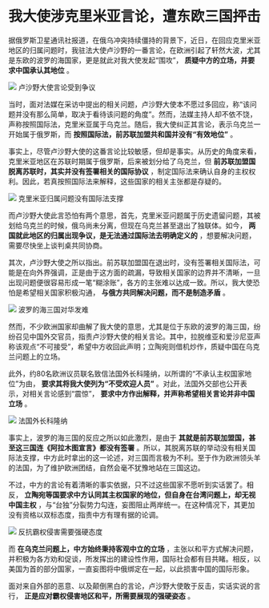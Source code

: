 # 我大使涉克里米亚言论，遭东欧三国抨击

据俄罗斯卫星通讯社报道，在俄乌冲突持续僵持的背景下，近日，在回应克里米亚地区的归属问题时，我驻法大使卢沙野的一番言论，在欧洲引起了轩然大波，尤其是东欧的波罗的海国家，更是就此对我大使发起“围攻”，
**质疑中方的立场，并要求中国承认其地位** 。

![](https://inews.gtimg.com/news_bt/OGGH2o5OW_LaSSKQCz7K3SFTzjlD3UUJ36QOQVb90D1vgAA/1000)
卢沙野大使言论受到争议

当时，面对法媒在采访中提出的相关问题，卢沙野大使本不愿过多回应，称“该问题并没有那么简单，取决于看待该问题的角度”。然而，法媒主持人却不依不饶，声称按照国际法，克里米亚属于乌克兰。随后，我大使纠正其言论，表示乌克兰一开始属于俄罗斯，而
**按照国际法，前苏联加盟共和国并没有“有效地位”** 。

事实上，尽管卢沙野大使的这番言论比较敏感，但却是事实。从历史的角度来看，克里米亚地区在苏联时期属于俄罗斯，后来被划分给了乌克兰，但
**前苏联加盟国脱离苏联时，其实并没有签署相关的国际协议** ，制定国际法来确认自身的主权权利。因此，若真按照国际法来解释，这些国家的相关主张都是存疑的。

![](https://inews.gtimg.com/news_bt/ONYDSzJ12myO7eVF5oy2XznqkKMcXsHlz9jMyoyVP88z0AA/1000)
克里米亚归属问题没有国际法支撑

而卢沙野大使此言恐怕有两个意思，首先，克里米亚问题属于历史遗留问题，其被划给乌克兰的时候，俄乌尚未分离，但现在乌克兰甚至退出了独联体。如今，
**两国就此地区的归属出现争议，是无法通过国际法去明确定义的** ，想要解决问题，需要尽快坐上谈判桌共同协商。

其次，卢沙野大使之所以指出。前苏联加盟国在退出时，没有签署相关国际法，可能是在向外界强调，正是由于这方面的疏漏，导致相关国家的边界并不清晰，一旦出现问题便很容易形成一笔“糊涂账”，各方的主张难以达成一致。所以，我大使恐怕是希望相关国家积极沟通，
**与俄方共同解决问题，而不是制造矛盾** 。

![](https://inews.gtimg.com/news_bt/OiqbeqteOUunTI_KfnApu6ZKcS63T2w3nDIIbvmZIfmy0AA/1000)
波罗的海三国对华发难

然而，不少欧洲国家却曲解了我大使的意思，尤其是位于东欧的波罗的海三国，纷纷召见中国外交官员，指责卢沙野大使的相关言论。其中，拉脱维亚和爱沙尼亚声称该观点“不可接受”，希望中方收回此声明；立陶宛则借机炒作，质疑中国在乌克兰问题上的立场。

此外，约80名欧洲议员联名致信法国外长科隆纳，以所谓的“不承认主权国家地位”为由， **要求其将我大使列为“不受欢迎人员”**
。对此，法国外交部也公开表示，对相关言论感到“震惊”， **要求中方作出解释，并声称希望相关言论并非中国立场** 。

![](https://inews.gtimg.com/news_bt/ODRBz24Eu5SpGGWbXZRW7jntY5MSmBIPvgcM5nMqnj2nUAA/1000)
法国外长科隆纳

事实上，波罗的海三国的反应之所以如此激烈，是由于 **其就是前苏联加盟国，甚至这三国连《阿拉木图宣言》都没有签署**
。所以，其脱离苏联的举动没有相关国际法支撑，中方此时拿出的这一论述，对三国而言极为不利。至于作为欧洲领头羊的法国，为了维护欧洲团结，自然会毫不犹豫地站在三国这边。

不过，中方的言论有着清晰的事实依据，只不过这些国家不愿听到实话罢了。相反，
**立陶宛等国要求中方认同其主权国家的地位，但自身在台湾问题上，却无视中国主权**
，与“台独”分裂势力勾连，妄图阻止两岸统一。在这种情况下，其更加没有资格以双标态度，指责中方有理有据的论调。

![](https://inews.gtimg.com/news_bt/Oi1tn_g3dcTnWFvGfQ2oRZI0q03RfMTibDQ3hbfsCiuLgAA/1000)
反抗霸权侵害需要强硬态度

而 **在乌克兰问题上，中方始终秉持客观中立的立场**
，主张以和平方式解决问题，并积极为各方劝和促谈，所发挥出的建设性作用，国际社会都有目共睹。相反，以美国为首的部分国家，一直妄图将中俄绑定在一起，以此损害中国的国际形象。

面对来自外部的恶意、以及颠倒黑白的言论，卢沙野大使敢于反击，实话实说的言行， **正是应对霸权侵害地区和平，所需要展现的强硬姿态** 。

